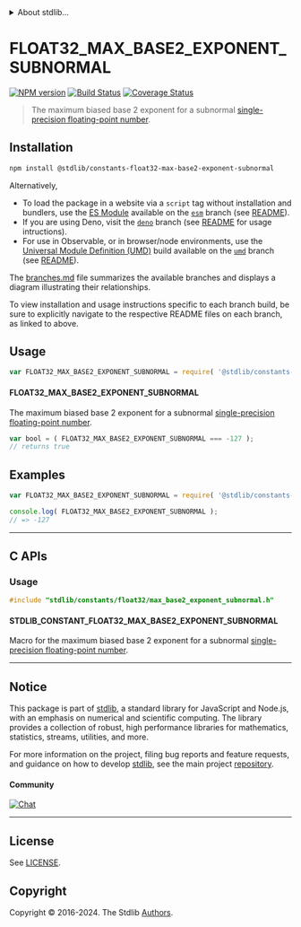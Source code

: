 <!--

@license Apache-2.0

Copyright (c) 2024 The Stdlib Authors.

Licensed under the Apache License, Version 2.0 (the "License");
you may not use this file except in compliance with the License.
You may obtain a copy of the License at

   http://www.apache.org/licenses/LICENSE-2.0

Unless required by applicable law or agreed to in writing, software
distributed under the License is distributed on an "AS IS" BASIS,
WITHOUT WARRANTIES OR CONDITIONS OF ANY KIND, either express or implied.
See the License for the specific language governing permissions and
limitations under the License.

-->


<details>
  <summary>
    About stdlib...
  </summary>
  <p>We believe in a future in which the web is a preferred environment for numerical computation. To help realize this future, we've built stdlib. stdlib is a standard library, with an emphasis on numerical and scientific computation, written in JavaScript (and C) for execution in browsers and in Node.js.</p>
  <p>The library is fully decomposable, being architected in such a way that you can swap out and mix and match APIs and functionality to cater to your exact preferences and use cases.</p>
  <p>When you use stdlib, you can be absolutely certain that you are using the most thorough, rigorous, well-written, studied, documented, tested, measured, and high-quality code out there.</p>
  <p>To join us in bringing numerical computing to the web, get started by checking us out on <a href="https://github.com/stdlib-js/stdlib">GitHub</a>, and please consider <a href="https://opencollective.com/stdlib">financially supporting stdlib</a>. We greatly appreciate your continued support!</p>
</details>

# FLOAT32_MAX_BASE2_EXPONENT_SUBNORMAL

[![NPM version][npm-image]][npm-url] [![Build Status][test-image]][test-url] [![Coverage Status][coverage-image]][coverage-url] <!-- [![dependencies][dependencies-image]][dependencies-url] -->

> The maximum biased base 2 exponent for a subnormal [single-precision floating-point number][ieee754].

<section class="installation">

## Installation

```bash
npm install @stdlib/constants-float32-max-base2-exponent-subnormal
```

Alternatively,

-   To load the package in a website via a `script` tag without installation and bundlers, use the [ES Module][es-module] available on the [`esm`][esm-url] branch (see [README][esm-readme]).
-   If you are using Deno, visit the [`deno`][deno-url] branch (see [README][deno-readme] for usage intructions).
-   For use in Observable, or in browser/node environments, use the [Universal Module Definition (UMD)][umd] build available on the [`umd`][umd-url] branch (see [README][umd-readme]).

The [branches.md][branches-url] file summarizes the available branches and displays a diagram illustrating their relationships.

To view installation and usage instructions specific to each branch build, be sure to explicitly navigate to the respective README files on each branch, as linked to above.

</section>

<section class="usage">

## Usage

<!-- eslint-disable id-length -->

```javascript
var FLOAT32_MAX_BASE2_EXPONENT_SUBNORMAL = require( '@stdlib/constants-float32-max-base2-exponent-subnormal' );
```

#### FLOAT32_MAX_BASE2_EXPONENT_SUBNORMAL

The maximum biased base 2 exponent for a subnormal [single-precision floating-point number][ieee754].

<!-- eslint-disable id-length -->

```javascript
var bool = ( FLOAT32_MAX_BASE2_EXPONENT_SUBNORMAL === -127 );
// returns true
```

</section>

<!-- /.usage -->

<section class="examples">

## Examples

<!-- eslint no-undef: "error" -->

<!-- eslint-disable id-length -->

```javascript
var FLOAT32_MAX_BASE2_EXPONENT_SUBNORMAL = require( '@stdlib/constants-float32-max-base2-exponent-subnormal' );

console.log( FLOAT32_MAX_BASE2_EXPONENT_SUBNORMAL );
// => -127
```

</section>

<!-- /.examples -->

<!-- C interface documentation. -->

* * *

<section class="c">

## C APIs

<!-- Section to include introductory text. Make sure to keep an empty line after the intro `section` element and another before the `/section` close. -->

<section class="intro">

</section>

<!-- /.intro -->

<!-- C usage documentation. -->

<section class="usage">

### Usage

```c
#include "stdlib/constants/float32/max_base2_exponent_subnormal.h"
```

#### STDLIB_CONSTANT_FLOAT32_MAX_BASE2_EXPONENT_SUBNORMAL

Macro for the maximum biased base 2 exponent for a subnormal [single-precision floating-point number][ieee754].

</section>

<!-- /.usage -->

<!-- C API usage notes. Make sure to keep an empty line after the `section` element and another before the `/section` close. -->

<section class="notes">

</section>

<!-- /.notes -->

<!-- C API usage examples. -->

<section class="examples">

</section>

<!-- /.examples -->

</section>

<!-- /.c -->

<!-- Section for related `stdlib` packages. Do not manually edit this section, as it is automatically populated. -->

<section class="related">

</section>

<!-- /.related -->

<!-- Section for all links. Make sure to keep an empty line after the `section` element and another before the `/section` close. -->


<section class="main-repo" >

* * *

## Notice

This package is part of [stdlib][stdlib], a standard library for JavaScript and Node.js, with an emphasis on numerical and scientific computing. The library provides a collection of robust, high performance libraries for mathematics, statistics, streams, utilities, and more.

For more information on the project, filing bug reports and feature requests, and guidance on how to develop [stdlib][stdlib], see the main project [repository][stdlib].

#### Community

[![Chat][chat-image]][chat-url]

---

## License

See [LICENSE][stdlib-license].


## Copyright

Copyright &copy; 2016-2024. The Stdlib [Authors][stdlib-authors].

</section>

<!-- /.stdlib -->

<!-- Section for all links. Make sure to keep an empty line after the `section` element and another before the `/section` close. -->

<section class="links">

[npm-image]: http://img.shields.io/npm/v/@stdlib/constants-float32-max-base2-exponent-subnormal.svg
[npm-url]: https://npmjs.org/package/@stdlib/constants-float32-max-base2-exponent-subnormal

[test-image]: https://github.com/stdlib-js/constants-float32-max-base2-exponent-subnormal/actions/workflows/test.yml/badge.svg?branch=main
[test-url]: https://github.com/stdlib-js/constants-float32-max-base2-exponent-subnormal/actions/workflows/test.yml?query=branch:main

[coverage-image]: https://img.shields.io/codecov/c/github/stdlib-js/constants-float32-max-base2-exponent-subnormal/main.svg
[coverage-url]: https://codecov.io/github/stdlib-js/constants-float32-max-base2-exponent-subnormal?branch=main

<!--

[dependencies-image]: https://img.shields.io/david/stdlib-js/constants-float32-max-base2-exponent-subnormal.svg
[dependencies-url]: https://david-dm.org/stdlib-js/constants-float32-max-base2-exponent-subnormal/main

-->

[chat-image]: https://img.shields.io/gitter/room/stdlib-js/stdlib.svg
[chat-url]: https://app.gitter.im/#/room/#stdlib-js_stdlib:gitter.im

[stdlib]: https://github.com/stdlib-js/stdlib

[stdlib-authors]: https://github.com/stdlib-js/stdlib/graphs/contributors

[umd]: https://github.com/umdjs/umd
[es-module]: https://developer.mozilla.org/en-US/docs/Web/JavaScript/Guide/Modules

[deno-url]: https://github.com/stdlib-js/constants-float32-max-base2-exponent-subnormal/tree/deno
[deno-readme]: https://github.com/stdlib-js/constants-float32-max-base2-exponent-subnormal/blob/deno/README.md
[umd-url]: https://github.com/stdlib-js/constants-float32-max-base2-exponent-subnormal/tree/umd
[umd-readme]: https://github.com/stdlib-js/constants-float32-max-base2-exponent-subnormal/blob/umd/README.md
[esm-url]: https://github.com/stdlib-js/constants-float32-max-base2-exponent-subnormal/tree/esm
[esm-readme]: https://github.com/stdlib-js/constants-float32-max-base2-exponent-subnormal/blob/esm/README.md
[branches-url]: https://github.com/stdlib-js/constants-float32-max-base2-exponent-subnormal/blob/main/branches.md

[stdlib-license]: https://raw.githubusercontent.com/stdlib-js/constants-float32-max-base2-exponent-subnormal/main/LICENSE

[ieee754]: https://en.wikipedia.org/wiki/IEEE_754-1985

<!-- <related-links> -->

<!-- </related-links> -->

</section>

<!-- /.links -->

